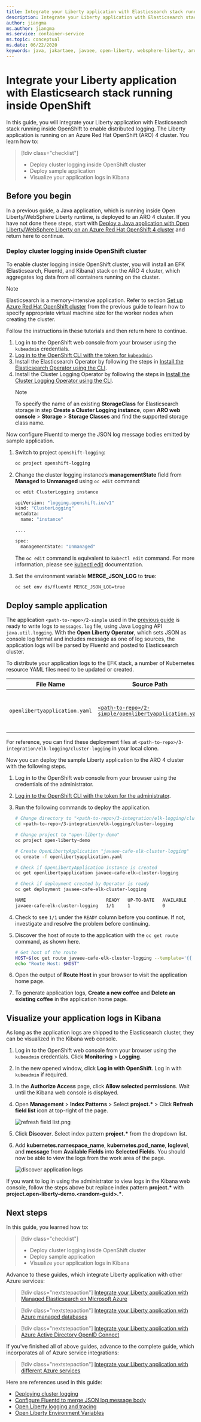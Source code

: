 ```yaml
---
title: Integrate your Liberty application with Elasticsearch stack running inside OpenShift
description: Integrate your Liberty application with Elasticsearch stack running inside OpenShift.
author: jiangma
ms.author: jiangma
ms.service: container-service
ms.topic: conceptual
ms.date: 06/22/2020
keywords: java, jakartaee, javaee, open-liberty, websphere-liberty, aro, openshift, red hat, elasticsearch
---
```


# Integrate your Liberty application with Elasticsearch stack running inside OpenShift

In this guide, you will integrate your Liberty application with Elasticsearch stack running inside OpenShift to enable distributed logging. The Liberty application is running on an Azure Red Hat OpenShift (ARO) 4 cluster. You learn how to:
> [!div class="checklist"]
>
> * Deploy cluster logging inside OpenShift cluster
> * Deploy sample application
> * Visualize your application logs in Kibana

## Before you begin

In a previous guide, a Java application, which is running inside Open Liberty/WebSphere Liberty runtime, is deployed to an ARO 4 cluster. If you have not done these steps, start with [Deploy a Java application with Open Liberty/WebSphere Liberty on an Azure Red Hat OpenShift 4 cluster](howto-deploy-java-openliberty-app.md) and return here to continue.

### Deploy cluster logging inside OpenShift cluster

To enable cluster logging inside OpenShift cluster, you will install an EFK (Elasticsearch, Fluentd, and Kibana) stack on the ARO 4 cluster, which aggregates log data from all containers running on the cluster.
> [!NOTE]
> Elasticsearch is a memory-intensive application. Refer to section [Set up Azure Red Hat OpenShift cluster](howto-deploy-java-openliberty-app.md#set-up-azure-red-hat-openshift-cluster) from the previous guide to learn how to specify appropriate virtual machine size for the worker nodes when creating the cluster.

Follow the instructions in these tutorials and then return here to continue.

1. Log in to the OpenShift web console from your browser using the `kubeadmin` credentials.
2. [Log in to the OpenShift CLI with the token for `kubeadmin`](howto-deploy-java-openliberty-app.md#log-in-to-the-openshift-cli-with-the-token).
3. Install the Elasticsearch Operator by following the steps in [Install the Elasticsearch Operator using the CLI](https://docs.openshift.com/container-platform/4.3/logging/cluster-logging-deploying.html#cluster-logging-deploy-eo-cli_cluster-logging-deploying).
4. Install the Cluster Logging Operator by following the steps in [Install the Cluster Logging Operator using the CLI](https://docs.openshift.com/container-platform/4.3/logging/cluster-logging-deploying.html#cluster-logging-deploy-clo-cli_cluster-logging-deploying).
   > [!NOTE]
   > To specify the name of an existing **StorageClass** for Elasticsearch storage in step **Create a Cluster Logging instance**, open **ARO web console** > **Storage** > **Storage Classes** and find the supported storage class name.

Now configure Fluentd to merge the JSON log message bodies emitted by sample application.

1. Switch to project `openshift-logging`:

   ```bash
   oc project openshift-logging
   ```

2. Change the cluster logging instance’s **managementState** field from **Managed** to **Unmanaged** using `oc edit` command:

   ```bash
   oc edit ClusterLogging instance

   apiVersion: "logging.openshift.io/v1"
   kind: "ClusterLogging"
   metadata:
     name: "instance"

   ....

   spec:
     managementState: "Unmanaged"
   ```

   The `oc edit` command is equivalent to `kubectl edit` command. For more information, please see [kubectl edit](https://kubernetes.io/docs/reference/generated/kubectl/kubectl-commands/#edit) documentation.

3. Set the environment variable **MERGE_JSON_LOG** to **true**:

   ```bash
   oc set env ds/fluentd MERGE_JSON_LOG=true
   ```

## Deploy sample application

The application `<path-to-repo>/2-simple` used in the [previous guide](howto-deploy-java-openliberty-app.md) is ready to write logs to `messages.log` file, using Java Logging API `java.util.logging`. With the **Open Liberty Operator**, which sets JSON as console log format and includes message as one of log sources, the application logs will be parsed by Fluentd and posted to Elasticsearch cluster.

To distribute your application logs to the EFK stack, a number of Kubernetes resource YAML files need to be updated or created.

| File Name             | Source Path                     | Destination Path              | Operation  | Description           |
|-----------------------|---------------------------------|-------------------------------|------------|-----------------------|  
| `openlibertyapplication.yaml` | [`<path-to-repo>/2-simple/openlibertyapplication.yaml`](https://github.com/Azure-Samples/open-liberty-on-aro/blob/master/2-simple/openlibertyapplication.yaml) | [`<path-to-repo>/3-integration/elk-logging/cluster-logging/openlibertyapplication.yaml`](https://github.com/Azure-Samples/open-liberty-on-aro/blob/master/3-integration/elk-logging/cluster-logging/openlibertyapplication.yaml) | Updated | Changed name to `javaee-cafe-elk-cluster-logging`. |

For reference, you can find these deployment files at `<path-to-repo>/3-integration/elk-logging/cluster-logging` in your local clone.

Now you can deploy the sample Liberty application to the ARO 4 cluster with the following steps.

1. Log in to the OpenShift web console from your browser using the credentials of the administrator.
2. [Log in to the OpenShift CLI with the token for the administrator](howto-deploy-java-openliberty-app.md#log-in-to-the-openshift-cli-with-the-token).
3. Run the following commands to deploy the application.

   ```bash
   # Change directory to "<path-to-repo>/3-integration/elk-logging/cluster-logging"
   cd <path-to-repo>/3-integration/elk-logging/cluster-logging

   # Change project to "open-liberty-demo"
   oc project open-liberty-demo

   # Create OpenLibertyApplication "javaee-cafe-elk-cluster-logging"
   oc create -f openlibertyapplication.yaml

   # Check if OpenLibertyApplication instance is created
   oc get openlibertyapplication javaee-cafe-elk-cluster-logging

   # Check if deployment created by Operator is ready
   oc get deployment javaee-cafe-elk-cluster-logging

   NAME                              READY   UP-TO-DATE   AVAILABLE   AGE
   javaee-cafe-elk-cluster-logging   1/1     1            0           102s
   ```

4. Check to see `1/1` under the `READY` column before you continue. If not, investigate and resolve the problem before continuing.
5. Discover the host of route to the application with the `oc get route` command, as shown here.

   ```bash
   # Get host of the route
   HOST=$(oc get route javaee-cafe-elk-cluster-logging --template='{{ .spec.host }}')
   echo "Route Host: $HOST"   
   ```

6. Open the output of **Route Host** in your browser to visit the application home page.
7. To generate application logs, **Create a new coffee** and **Delete an existing coffee** in the application home page.

## Visualize your application logs in Kibana

As long as the application logs are shipped to the Elasticsearch cluster, they can be visualized in the Kibana web console.

1. Log in to the OpenShift web console from your browser using the `kubeadmin` credentials. Click **Monitoring** > **Logging**.
2. In the new opened window, click **Log in with OpenShift**. Log in with `kubeadmin` if required.
3. In the **Authorize Access** page, click **Allow selected permissions**. Wait until the Kibana web console is displayed.
4. Open **Management** > **Index Patterns** > Select **project.\*** > Click **Refresh field list** icon at top-right of the page.

   ![refresh field list.png](./media/howto-integrate-elasticsearch-operator/refresh-field-list.png)
5. Click **Discover**. Select index pattern **project.\*** from the dropdown list.
6. Add **kubernetes.namespace_name**, **kubernetes.pod_name**, **loglevel**, and **message** from **Available Fields** into **Selected Fields**. You should now be able to view the logs from the work area of the page.

   ![discover application logs](./media/howto-integrate-elasticsearch-operator/discover-application-logs-cluster-logging.png)

If you want to log in using the administrator to view logs in the Kibana web console, follow the steps above but replace index pattern **project.\*** with **project.open-liberty-demo.\<random-guid>.\***.

## Next steps

In this guide, you learned how to:
> [!div class="checklist"]
>
> * Deploy cluster logging inside OpenShift cluster
> * Deploy sample application
> * Visualize your application logs in Kibana

Advance to these guides, which integrate Liberty application with other Azure services:
> [!div class="nextstepaction"]
> [Integrate your Liberty application with Managed Elasticsearch on Microsoft Azure](howto-integrate-elasticsearch-managed.md)

> [!div class="nextstepaction"]
> [Integrate your Liberty application with Azure managed databases](howto-integrate-azure-managed-databases.md)

> [!div class="nextstepaction"]
> [Integrate your Liberty application with Azure Active Directory OpenID Connect](howto-integrate-aad-oidc.md)

If you've finished all of above guides, advance to the complete guide, which incorporates all of Azure service integrations:
> [!div class="nextstepaction"]
> [Integrate your Liberty application with different Azure services](howto-integrate-all.md)

Here are references used in this guide:

* [Deploying cluster logging](https://docs.openshift.com/container-platform/4.3/logging/cluster-logging-deploying.html)
* [Configure Fluentd to merge JSON log message body](https://kabanero.io/guides/app-logging-ocp-4-2/#configure-fluentd-to-merge-json-log-message-body)
* [Open Liberty logging and tracing](https://www.openliberty.io/docs/20.0.0.10/reference/config/logging.html)
* [Open Liberty Environment Variables](https://github.com/OpenLiberty/open-liberty-operator/blob/master/doc/user-guide.adoc#open-liberty-environment-variables)
